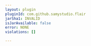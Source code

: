 ```yaml
---
layout: plugin
pluginId: com.github.samystudio.flair
jarSha1: INVALID
isJarAvailable: false
error: NONE
violations: []

---
```

